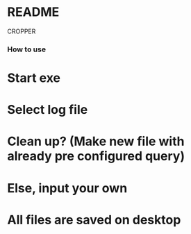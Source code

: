 # README
CROPPER 
### How to use
# Start exe
# Select log file
# Clean up? (Make new file with already pre configured query)
# Else, input your own
# All files are saved on desktop
